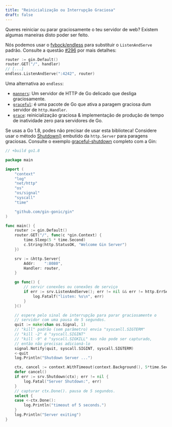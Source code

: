 ```yaml
---
title: "Reinicialização ou Interrupção Graciosa"
draft: false
---
```


Queres reiniciar ou parar graciosamente o teu servidor de web?
Existem algumas maneiras disto poder ser feito.

Nós podemos usar o [fvbock/endless](https://github.com/fvbock/endless) para substituir o `ListenAndServe` padrão. Consulte a questão [#296](https://github.com/gin-gonic/gin/issues/296) por mais detalhes:

```go
router := gin.Default()
router.GET("/", handler)
// [...]
endless.ListenAndServe(":4242", router)
```

Uma alternativa ao `endless`:

* [`manners`](https://github.com/braintree/manners): Um servidor de HTTP de Go delicado que desliga graciosamente.
* [`graceful`](https://github.com/tylerb/graceful): é uma pacote de Go que ativa a paragem graciosa dum servidor de `http.Handler`.
* [`grace`](https://github.com/facebookgo/grace): reinicialização graciosa & implementação de produção de tempo de inatividade zero para servidores de Go.

Se usas a Go 1.8, podes não precisar de usar esta biblioteca! Considere usar o método [Shutdown()](https://golang.org/pkg/net/http/#Server.Shutdown) embutido da `http.Server` para paragens graciosas. Consulte o exemplo [graceful-shutdown](https://github.com/gin-gonic/examples/tree/master/graceful-shutdown) completo com a Gin:

```go
// +build go1.8

package main

import (
	"context"
	"log"
	"net/http"
	"os"
	"os/signal"
	"syscall"
	"time"

	"github.com/gin-gonic/gin"
)

func main() {
	router := gin.Default()
	router.GET("/", func(c *gin.Context) {
		time.Sleep(5 * time.Second)
		c.String(http.StatusOK, "Welcome Gin Server")
	})

	srv := &http.Server{
		Addr:    ":8080",
		Handler: router,
	}

	go func() {
		// servir conexões ou conexões de serviço
		if err := srv.ListenAndServe(); err != nil && err != http.ErrServerClosed {
			log.Fatalf("listen: %s\n", err)
		}
	}()

	// espere pelo sinal de interrupção para parar graciosamente o
	// servidor com uma pausa de 5 segundos.
	quit := make(chan os.Signal, 1)
	// "kill" padrão (sem parâmetro) envia "syscanll.SIGTERM"
	// "kill -2" é "syscall.SIGINT"
	// "kill -9" é "syscall.SIGKILL" mas não pode ser capturado,
	// então não precisas adicioná-lo
	signal.Notify(quit, syscall.SIGINT, syscall.SIGTERM)
	<-quit
	log.Println("Shutdown Server ...")

	ctx, cancel := context.WithTimeout(context.Background(), 5*time.Second)
	defer cancel()
	if err := srv.Shutdown(ctx); err != nil {
		log.Fatal("Server Shutdown:", err)
	}
	// capturar ctx.Done(). pausa de 5 segundos.
	select {
	case <-ctx.Done():
		log.Println("timeout of 5 seconds.")
	}
	log.Println("Server exiting")
}
```

